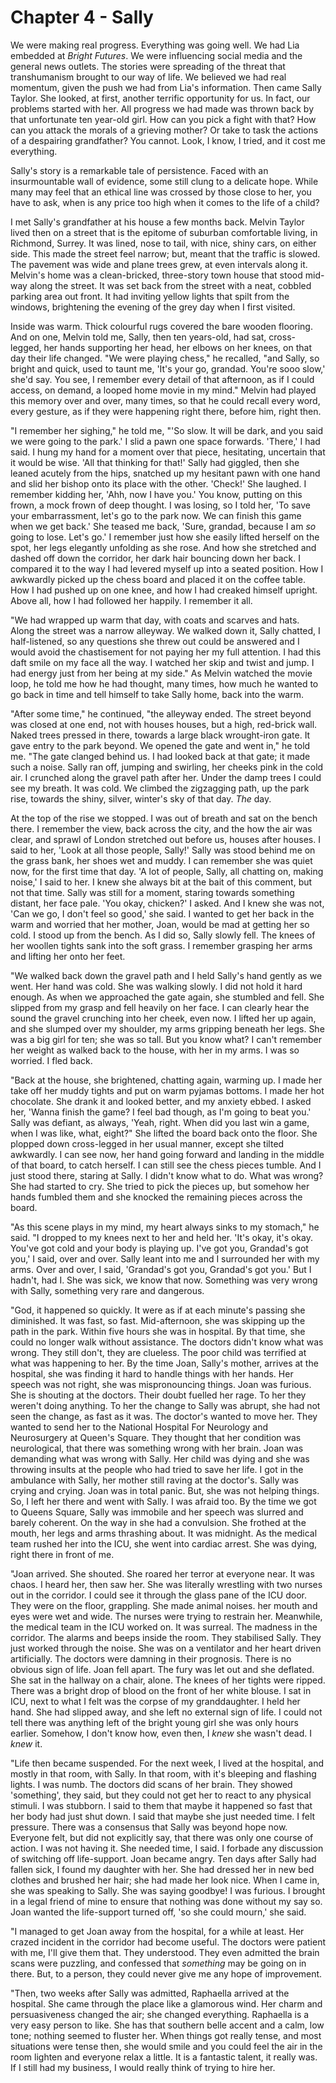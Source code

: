 
# Chapter 4 - Sally

We were making real progress. Everything was going well. We had Lia embedded at *Bright Futures*. We were influencing social media and the general news outlets. The stories were spreading of the threat that transhumanism brought to our way of life. We believed we had real momentum, given the push we had from Lia's information. Then came Sally Taylor. She looked, at first, another terrific opportunity for us. In fact, our problems started with her. All progress we had made was thrown back by that unfortunate ten year-old girl. How can you pick a fight with that? How can you attack the morals of a grieving mother? Or take to task the actions of a despairing grandfather? You cannot. Look, I know, I tried, and it cost me everything. 

Sally's story is a remarkable tale of persistence. Faced with an insurmountable wall of evidence, some still clung to a delicate hope. While many may feel that an ethical line was crossed by those close to her, you have to ask, when is any price too high when it comes to the life of a child? 

I met Sally's grandfather at his house a few months back. Melvin Taylor lived then on a street that is the epitome of suburban comfortable living, in Richmond, Surrey. It was lined, nose to tail, with nice, shiny cars, on either side. This made the street feel narrow; but, meant that the traffic is slowed. The pavement was wide and plane trees grew, at even intervals along it. Melvin's home was a clean-bricked, three-story town house that stood mid-way along the street. It was set back from the street with a neat, cobbled parking area out front. It had inviting yellow lights that spilt from the windows, brightening the evening of the grey day when I first visited.

Inside was warm. Thick colourful rugs covered the bare wooden flooring. And on one, Melvin told me, Sally, then ten years-old, had sat, cross-legged, her hands supporting her head, her elbows on her knees, on that day their life changed. "We were playing chess," he recalled, "and Sally, so bright and quick, used to taunt me, 'It's your go, grandad. You're sooo slow,' she'd say. You see, I remember every detail of that afternoon, as if I could access, on demand, a looped home movie in my mind." Melvin had played this memory over and over, many times, so that he could recall every word, every gesture, as if they were happening right there, before him, right then.

"I remember her sighing," he told me, "'So slow. It will be dark, and you said we were going to the park.' I slid a pawn one space forwards. 'There,' I had said. I hung my hand for a moment over that piece, hesitating, uncertain that it would be wise. 'All that thinking for that!' Sally had giggled, then she leaned acutely from the hips, snatched up my hesitant pawn with one hand and slid her bishop onto its place with the other. 'Check!' She laughed. I remember kidding her, 'Ahh, now I have you.' You know, putting on this frown, a mock frown of deep thought. I was losing, so I told her, 'To save your embarrassment, let's go to the park now. We can finish this game when we get back.' She teased me back, 'Sure, grandad, because I am *so* going to lose. Let's go.' I remember just how she easily lifted herself on the spot, her legs elegantly unfolding as she rose. And how she stretched and dashed off down the corridor, her dark hair bouncing down her back. I compared it to the way I had levered myself up into a seated position. How I awkwardly picked up the chess board and placed it on the coffee table. How I had pushed up on one knee, and how I had creaked himself upright. Above all, how I had followed her happily. I remember it all.

"We had wrapped up warm that day, with coats and scarves and hats. Along the street was a narrow alleyway. We walked down it, Sally chatted, I half-listened, so any questions she threw out could be answered and I would avoid the chastisement for not paying her my full attention. I had this daft smile on my face all the way. I watched her skip and twist and jump. I had energy just from her being at my side." As Melvin watched the movie loop, he told me how he had thought, many times, how much he wanted to go back in time and tell himself to take Sally home, back into the warm.

"After some time," he continued, "the alleyway ended. The street beyond was closed at one end, not with houses houses, but a high, red-brick wall. Naked trees pressed in there, towards a large black wrought-iron gate. It gave entry to the park beyond. We opened the gate and went in," he told me. "The gate clanged behind us. I had looked back at that gate; it made such a noise. Sally ran off, jumping and swirling, her cheeks pink in the cold air. I crunched along the gravel path after her. Under the damp trees I could see my breath. It was cold. We climbed the zigzagging path, up the park rise, towards the shiny, silver, winter's sky of that day. *The* day.

At the top of the rise we stopped. I was out of breath and sat on the bench there. I remember the view, back across the city, and the how the air was clear, and sprawl of London stretched out before us, houses after houses. I said to her, 'Look at all those people, Sally!' Sally was stood behind me on the grass bank, her shoes wet and muddy. I can remember she was quiet now, for the first time that day. 'A lot of people, Sally, all chatting on, making noise,' I said to her. I knew she always bit at the bait of this comment, but not that time. Sally was still for a moment, staring towards something distant, her face pale. 'You okay, chicken?' I asked. And I knew she was not, 'Can we go, I don't feel so good,' she said. I  wanted to get her back in the warm and worried that her mother, Joan, would be mad at getting her so cold. I stood up from the bench. As I did so, Sally slowly fell. The knees of her woollen tights sank into the soft grass. I remember grasping her arms and lifting her onto her feet.

"We walked back down the gravel path and I held Sally's hand gently as we went. Her hand was cold. She was walking slowly. I did not hold it hard enough. As when we approached the gate again, she stumbled and fell. She slipped from my grasp and fell heavily on her face. I can clearly hear the sound the gravel crunching into her cheek, even now. I lifted her up again, and she slumped over my shoulder, my arms gripping beneath her legs. She was a big girl for ten; she was so tall. But you know what? I can't remember her weight as walked back to the house, with her in my arms. I was so worried. I fled back.

"Back at the house, she brightened, chatting again, warming up. I made her take off her muddy tights and put on warm pyjamas bottoms. I made her hot chocolate. She drank it and looked better, and my anxiety ebbed. I asked her, 'Wanna finish the game? I feel bad though, as I'm going to beat you.' Sally was defiant, as always, 'Yeah, right. When did you last win a game, when I was like, what, eight?" She lifted the board back onto the floor. She plopped down cross-legged in her usual manner, except she tilted awkwardly. I can see now, her hand going forward and landing in the middle of that board, to catch herself. I can still see the chess pieces tumble. And I just stood there, staring at Sally. I didn't know what to do. What was wrong? She had started to cry. She tried to pick the pieces up, but somehow her hands fumbled them and she knocked the remaining pieces across the board.

"As this scene plays in my mind, my heart always sinks to my stomach," he said. "I dropped to my knees next to her and held her. 'It's okay, it's okay. You've got cold and your body is playing up. I've got you, Grandad's got you,' I said, over and over. Sally leant into me and I surrounded her with my arms. Over and over, I said, 'Grandad's got you, Grandad's got you.' But I hadn't, had I. She was sick, we know that now. Something was very wrong with Sally, something very rare and dangerous.

"God, it happened so quickly. It were as if at each minute's passing she diminished. It was fast, so fast. Mid-afternoon, she was skipping up the path in the park. Within five hours she was in hospital. By that time, she could no longer walk without assistance. The doctors didn't know what was wrong. They still don't, they are clueless. The poor child was terrified at what was happening to her. By the time Joan, Sally's mother, arrives at the hospital, she was finding it hard to handle things with her hands. Her speech was not right, she was mispronouncing things. Joan was furious. She is shouting at the doctors. Their doubt fuelled her rage. To her they weren't doing anything. To her the change to Sally was abrupt, she had not seen the change, as fast as it was. The doctor's wanted to move her. They wanted to send her to the National Hospital For Neurology and Neurosurgery at Queen's Square. They thought that her condition was neurological, that there was something wrong with her brain. Joan was demanding what was wrong with Sally. Her child was dying and she was throwing insults at the people who had tried to save her life. I got in the ambulance with Sally, her mother still raving at the doctor's. Sally was crying and crying. Joan was in total panic. But, she was not helping things. So, I left her there and went with Sally. I was afraid too. By the time we got to Queens Square, Sally was immobile and her speech was slurred and barely coherent. On the way in she had a convulsion. She frothed at the mouth, her legs and arms thrashing about. It was midnight. As the medical team rushed her into the ICU, she went into cardiac arrest. She was dying, right there in front of me.

"Joan arrived. She shouted. She roared her terror at everyone near. It was chaos. I heard her, then saw her. She was literally wrestling with two nurses out in the corridor. I could see it through the glass pane of the ICU door. They were on the floor, grappling. She made animal noises. her mouth and eyes were wet and wide. The nurses were trying to restrain her. Meanwhile, the medical team in the ICU worked on. It was surreal. The madness in the corridor. The alarms and beeps inside the room. They stabilised Sally. They just worked through the noise. She was on a ventilator and her heart driven artificially. The doctors were damning in their prognosis. There is no obvious sign of life. Joan fell apart. The fury was let out and she deflated. She sat in the hallway on a chair, alone. The knees of her tights were ripped. There was a bright drop of blood on the front of her white blouse. I sat in ICU, next to what I felt was the corpse of my granddaughter. I held her hand. She had slipped away, and she left no external sign of life. I could not tell there was anything left of the bright young girl she was only hours earlier. Somehow, I don't know how, even then, I *knew* she wasn't dead. I *knew* it.

"Life then became suspended. For the next week, I lived at the hospital, and mostly in that room, with Sally. In that room, with it's bleeping and flashing lights. I was numb. The doctors did scans of her brain. They showed 'something', they said, but they could not get her to react to any physical stimuli. I was stubborn. I said to them that maybe it happened so fast that her body had just shut down. I said that maybe she just needed time. I felt pressure. There was a consensus that Sally was beyond hope now. Everyone felt, but did not explicitly say, that there was only one course of action. I was not having it. She needed time, I said. I forbade any discussion of switching off life-support. Joan became angry. Ten days after Sally had fallen sick, I found my daughter with her. She had dressed her in new bed clothes and brushed her hair; she had made her look nice. When I came in, she was speaking to Sally. She was saying goodbye! I was furious. I brought in a legal friend of mine to ensure that nothing was done without my say so. Joan wanted the life-support turned off, 'so she could mourn,' she said.

"I managed to get Joan away from the hospital, for a while at least. Her crazed incident in the corridor had become useful. The doctors were patient with me, I'll give them that. They understood. They even admitted the brain scans were puzzling, and confessed that *something* may be going on in there. But, to a person, they could never give me any hope of improvement. 

"Then, two weeks after Sally was admitted, Raphaella arrived at the hospital. She came through the place like a glamorous wind. Her charm and persuasiveness changed the air; she changed everything. Raphaella is a very easy person to like. She has that southern belle accent and a calm, low tone; nothing seemed to fluster her. When things got really tense, and most situations were tense then, she would smile and you could feel the air in the room lighten and everyone relax a little. It is a fantastic talent, it really was. If I still had my business, I would really think of trying to hire her.